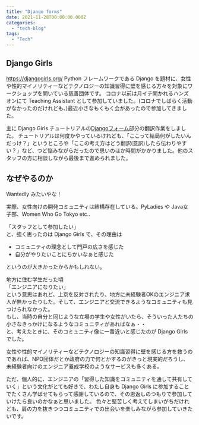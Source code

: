 ```yaml
---
title: "Django forms"
date: 2021-11-28T00:00:00.000Z
categories: 
  - "tech-blog"
tags:
  - "Tech"
---
```


## Django Girls
https://djangogirls.org/
Python フレームワークである Django を題材に、女性や性的マイノリティーなどテクノロジーの知識習得に壁を感じる方々を対象にワークショップを開いている慈善団体です。
コロナ以前は月イチ開かれるハンズオンにて Teaching Assistant として参加していました。(コロナでしばらく活動がなかったのだけれども、)最近小さなもくもく会があったので参加してきました。

主に Django Girls チュートリアルの[Djangoフォーム](https://tutorial.djangogirls.org/ja/django_forms/)部分の翻訳作業をしました。
チュートリアルは何度かやっているけれども、「ここって結局何がしたいんだっけ？」というところや「ここの考え方はどう翻訳(意訳)したら伝わりやすい？」など、つど悩みながらだったので思いのほか時間がかかりました。他のスタッフの方に相談しながら最後まで進められました。

## なぜやるのか
Wantedly みたいやな！
  
実際、女性向けの開発コミュニティは結構存在している。PyLadies や Java女子部、Women Who Go Tokyo etc..
  
「スタッフとして参加したい」  
と、強く思ったのは  Django Girls で、その理由は
- コミュニティの理念として門戸の広さを感じた
- 自分がやりたいことにちかいなぁと感じた
  
というのが大きかったからかもしれない。  
 
地方に住む学生だった頃  
「エンジニアになりたい」  
という意思はあれど、上京を反対されたり、地方に未経験者OKのエンジニア求人が無かったりした。そして、エンジニアと交流できるようなコミュニティも見つけられなかった。  
もし、当時の自分と同じような立場の学生や女性がいたら、そういった人たちの小さなきっかけになるようなコミュニティがあればなぁ・・  
と、考えたときに、そのコミュニティ像に一番近いと感じたのが Django Girls でした。  
  
女性や性的マイノリティーなどテクノロジーの知識習得に壁を感じる方を救うのであれば、NPO団体だとか政府の力で何とかするのがきっと現実的だろうし、未経験者向けのエンジニア養成学校のようなサービスも多くある。  
  
ただ、個人的に、エンジニアの「習得した知識をコミュニティを通して共有していく」という文化がとても好きで、わたし自身も Django Girls に参加することでたくさん学ばせてもらって感謝しているので、その恩返しのつもりで参加していけたら良いのかなぁと思いました。
色々と堅苦しく考えてしまいがちだけれども、肩の力を抜きつつコミュニティでの出会いを楽しみながら参加していきたいです。